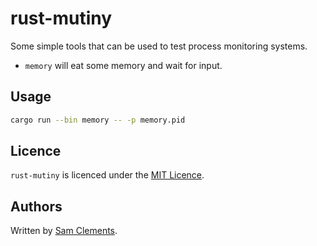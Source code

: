 rust-mutiny
===========

Some simple tools that can be used to test process monitoring systems.

* `memory` will eat some memory and wait for input.

Usage
-----

```bash
cargo run --bin memory -- -p memory.pid
```

Licence
-------

`rust-mutiny` is licenced under the [MIT Licence](http://opensource.org/licenses/MIT).

Authors
-------

Written by [Sam Clements](sam@borntyping.co.uk).
